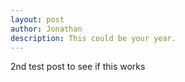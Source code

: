 ```yaml
---
layout: post
author: Jonathan
description: This could be your year.
---
```

2nd test post to see if this works
